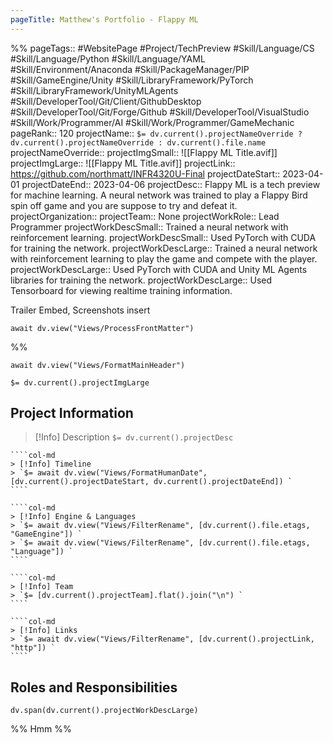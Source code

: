 ```yaml
---
pageTitle: Matthew's Portfolio - Flappy ML
---
```

%%
pageTags:: #WebsitePage #Project/TechPreview #Skill/Language/CS #Skill/Language/Python #Skill/Language/YAML #Skill/Environment/Anaconda #Skill/PackageManager/PIP #Skill/GameEngine/Unity #Skill/LibraryFramework/PyTorch #Skill/LibraryFramework/UnityMLAgents #Skill/DeveloperTool/Git/Client/GithubDesktop #Skill/DeveloperTool/Git/Forge/Github #Skill/DeveloperTool/VisualStudio #Skill/Work/Programmer/AI #Skill/Work/Programmer/GameMechanic 
pageRank:: 120
projectName:: `$= dv.current().projectNameOverride ? dv.current().projectNameOverride : dv.current().file.name `
projectNameOverride:: 
projectImgSmall:: ![[Flappy ML Title.avif]]
projectImgLarge:: ![[Flappy ML Title.avif]]
projectLink:: https://github.com/northmatt/INFR4320U-Final
projectDateStart:: 2023-04-01
projectDateEnd:: 2023-04-06
projectDesc:: Flappy ML is a tech preview for machine learning. A neural network was trained to play a Flappy Bird spin off game and you are suppose to try and defeat it.
projectOrganization:: 
projectTeam:: None
projectWorkRole:: Lead Programmer
projectWorkDescSmall:: Trained a neural network with reinforcement learning.
projectWorkDescSmall:: Used PyTorch with CUDA for training the network.
projectWorkDescLarge:: Trained a neural network with reinforcement learning to play the game and compete with the player.
projectWorkDescLarge:: Used PyTorch with CUDA and Unity ML Agents libraries for training the network.
projectWorkDescLarge:: Used Tensorboard for viewing realtime training information.

Trailer Embed, Screenshots insert

```dataviewjs
await dv.view("Views/ProcessFrontMatter")
```
%%
```dataviewjs
await dv.view("Views/FormatMainHeader")
```
`$= dv.current().projectImgLarge `
## Project Information

> [!Info] Description
> `$= dv.current().projectDesc `

`````col
````col-md
> [!Info] Timeline
> `$= await dv.view("Views/FormatHumanDate", [dv.current().projectDateStart, dv.current().projectDateEnd]) `
````

````col-md
> [!Info] Engine & Languages
> `$= await dv.view("Views/FilterRename", [dv.current().file.etags, "GameEngine"]) `
> `$= await dv.view("Views/FilterRename", [dv.current().file.etags, "Language"]) `
````

````col-md
> [!Info] Team
> `$= [dv.current().projectTeam].flat().join("\n") `
````

````col-md
> [!Info] Links
> `$= await dv.view("Views/FilterRename", [dv.current().projectLink, "http"]) `
````
`````

## Roles and Responsibilities
```dataviewjs
dv.span(dv.current().projectWorkDescLarge)
```


%%
Hmm
%%